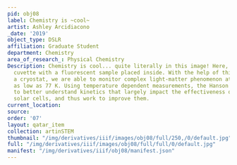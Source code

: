 ```yaml
---
pid: obj08
label: Chemistry is ~cool~
artist: Ashley Arcidiacono
_date: '2019'
object_type: DSLR
affiliation: Graduate Student
department: Chemistry
area_of_research_: Physical Chemistry
Description: Chemistry is cool... quite literally in this image! Here, you see a cryogenic
  cuvette with a fluorescent sample placed inside. With the help of this cuvette and
  a cryostat, we are able to monitor complex light-matter phenomenon at temperatures
  as low as 77 K. Using temperature dependent measurements, the Hanson Group is able
  to better understand kinetics that largely impact the effectiveness of dye-sensitized
  solar cells, and thus work to improve them.
current_location: 
source: 
order: '07'
layout: qatar_item
collection: artinSTEM
thumbnail: "/img/derivatives/iiif/images/obj08/full/250,/0/default.jpg"
full: "/img/derivatives/iiif/images/obj08/full/full/0/default.jpg"
manifest: "/img/derivatives/iiif/obj08/manifest.json"
---
```

